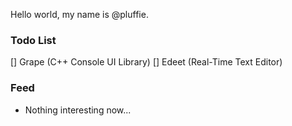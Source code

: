 Hello world, my name is @pluffie.

### Todo List
[] Grape (C++ Console UI Library)
[] Edeet (Real-Time Text Editor)

### Feed
- Nothing interesting now...

<!---
pluffie/pluffie is a ✨ special ✨ repository because its `README.md` (this file) appears on your GitHub profile.
You can click the Preview link to take a look at your changes.
--->

